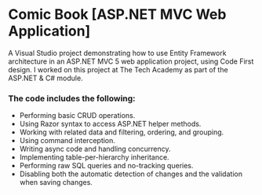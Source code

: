 # Comic Book   [ASP.NET MVC Web Application]

A Visual Studio project demonstrating how to use Entity Framework architecture in an ASP.NET MVC 5 web application 
project, using Code First design. I worked on this project at The Tech Academy as part of the ASP.NET & C# module.

### The code includes the following:

* Performing basic CRUD operations.
* Using Razor syntax to access ASP.NET helper methods.
* Working with related data and filtering, ordering, and grouping.
* Using command interception.
* Writing async code and handling concurrency.
* Implementing table-per-hierarchy inheritance.
* Performing raw SQL queries and no-tracking queries.
* Disabling both the automatic detection of changes and the validation when saving changes.

